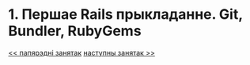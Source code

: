 # 1. Першае Rails прыкладанне. Git, Bundler, RubyGems






[<< папярэдні занятак](0_lecture.md)
[наступны занятак >>](2_lecture.md)